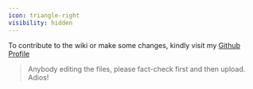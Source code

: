 ```yaml
---
icon: triangle-right
visibility: hidden
---
```


To contribute to the wiki or make some changes, kindly visit my [Github Profile](https://github.com/lawbhaiya)
> Anybody editing the files, please fact-check first and then upload. Adios!